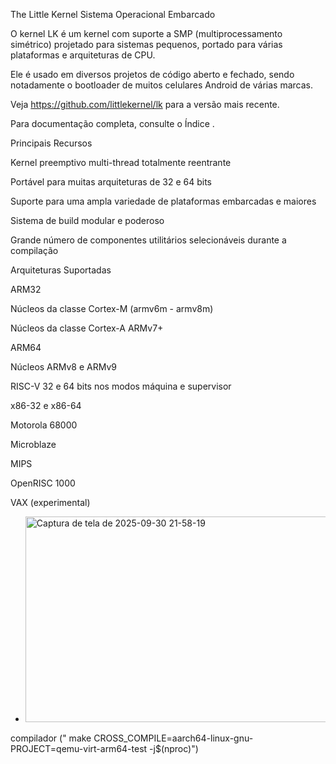 The Little Kernel Sistema Operacional Embarcado

O kernel LK é um kernel com suporte a SMP (multiprocessamento simétrico) projetado para sistemas pequenos, portado para várias plataformas e arquiteturas de CPU.

Ele é usado em diversos projetos de código aberto e fechado, sendo notadamente o bootloader de muitos celulares Android de várias marcas.

Veja https://github.com/littlekernel/lk
 para a versão mais recente.

Para documentação completa, consulte o Índice
.

Principais Recursos

Kernel preemptivo multi-thread totalmente reentrante

Portável para muitas arquiteturas de 32 e 64 bits

Suporte para uma ampla variedade de plataformas embarcadas e maiores

Sistema de build modular e poderoso

Grande número de componentes utilitários selecionáveis durante a compilação

Arquiteturas Suportadas

ARM32

Núcleos da classe Cortex-M (armv6m - armv8m)

Núcleos da classe Cortex-A ARMv7+

ARM64

Núcleos ARMv8 e ARMv9

RISC-V 32 e 64 bits nos modos máquina e supervisor

x86-32 e x86-64

Motorola 68000

Microblaze

MIPS

OpenRISC 1000

VAX (experimental)
- <img width="1147" height="329" alt="Captura de tela de 2025-09-30 21-58-19" src="https://github.com/user-attachments/assets/6031c4c9-6c0b-4918-b034-64c4bb01423c" />


compilador (" make CROSS_COMPILE=aarch64-linux-gnu- PROJECT=qemu-virt-arm64-test -j$(nproc)")

